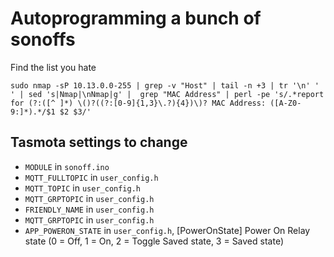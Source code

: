 # Autoprogramming a bunch of sonoffs

Find the list you hate
```
sudo nmap -sP 10.13.0.0-255 | grep -v "Host" | tail -n +3 | tr '\n' ' ' | sed 's|Nmap|\nNmap|g' |  grep "MAC Address" | perl -pe 's/.*report for (?:([^ ]*) \()?((?:[0-9]{1,3}\.?){4})\)? MAC Address: ([A-Z0-9:]*).*/$1 $2 $3/'
```

## Tasmota settings to change
* `MODULE` in `sonoff.ino`
* `MQTT_FULLTOPIC` in `user_config.h`
* `MQTT_TOPIC` in `user_config.h`
* `MQTT_GRPTOPIC` in `user_config.h`
* `FRIENDLY_NAME` in `user_config.h`
* `MQTT_GRPTOPIC` in `user_config.h`
* `APP_POWERON_STATE` in `user_config.h`, [PowerOnState] Power On Relay state (0 = Off, 1 = On, 2 = Toggle Saved state, 3 = Saved state)
